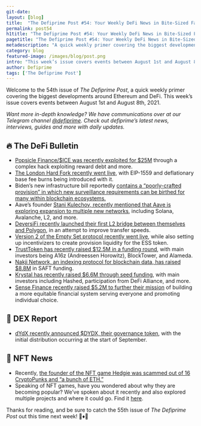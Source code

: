 ```yaml
---
git-date:
layout: [blog]
title:  "The Defiprime Post #54: Your Weekly DeFi News in Bite-Sized Fashion"
permalink: post54
h1title: "The Defiprime Post #54: Your Weekly DeFi News in Bite-Sized Fashion"
pagetitle: "The Defiprime Post #54: Your Weekly DeFi News in Bite-Sized Fashion"
metadescription: "A quick weekly primer covering the biggest developments around Ethereum and DeFi. This week’s issue covers events between August 1st and August 8th, 2021"
category: blog
featured-image: /images/blog/post.png
intro: "This week’s issue covers events between August 1st and August 8th, 2021"
author: Defiprime
tags: ['The Defiprime Post']
---
```



Welcome to the 54th issue of _The Defiprime Post_, a quick weekly primer covering the biggest developments around Ethereum and DeFi. This week’s issue covers events between August 1st and August 8th, 2021.

_Want more in-depth knowledge? We have communications over at our Telegram channel [@defiprime](https://t.me/defiprime). Check out defiprime’s latest news, interviews, guides and more with daily updates._


## 🔥 The DeFi Bulletin

* [Popsicle Finance/$ICE was recently exploited for $25M](https://twitter.com/defiprime/status/1422708265423556611) through a complex hack exploiting reward debt and more.
* [The London Hard Fork recently went live](https://decrypt.co/77746/london-hard-fork-ethereum-live), with EIP-1559 and deflationary base fee burns being introduced with it.
* Biden’s new infrastructure bill reportedly [contains a “poorly-crafted provision” in which new surveillance requirements can be birthed for many within blockchain ecosystems.](https://www.eff.org/deeplinks/2021/08/cryptocurrency-surveillance-provision-buried-infrastructure-bill-disaster-digital?s=09) 
* Aave’s founder [Stani Kulechov, recently mentioned that Aave is exploring expansion to multiple new networks](https://cryptobriefing.com/aave-is-exploring-solana-avalanche-layer-2-expansion/), including Solana, Avalanche, L2, and more.
* [DeversiFi recently launched their first L2 bridge between themselves and Polygon](https://blog.deversifi.com/deversifi-launches-first-layer-2-bridge-between-polygon-for-instant-transfers/), in an attempt to improve transfer speeds.
* [Version 2 of the Empty Set protocol recently went live](https://medium.com/emptysetdollar/empty-set-v2-live-migrate-now-2a6fceb55d08), while also setting up incentivizers to create provision liquidity for the ESS token.
* [TrustToken has recently raised $12.5M in a funding round](https://www.coindesk.com/a16z-blocktower-alameda-back-12-5m-round-for-trusttoken), with main investors being A16z (Andreessen Horowitz), BlockTower, and Alameda.
* [Nakji Network, an indexing protocol for blockchain data, has raised $8.8M](https://www.theblockcrypto.com/post/113780/indexing-protocol-nakji-network-blockchain-data-saft-funding) in SAFT funding.
* [Krystal has recently raised $6.6M through seed funding](https://www.theblockcrypto.com/post/113483/defi-platform-krystal-crypto-seed-funding), with main investors including Hashed, participation from DeFi Alliance, and more.
* [Sense Finance recently raised $5.2M to further their mission](https://medium.com/sensefinance/sense-finance-raises-5-2m-to-add-a-new-dimension-to-defi-bbccb508d271) of building a more equitable financial system serving everyone and promoting individual choice.

## 💱 DEX Report

* [dYdX recently announced $DYDX, their governance token](https://dydx.foundation/blog/en/introducing-dydx-token), with the initial distribution occurring at the start of September. 


## 💎 NFT News

* Recently, [the founder of the NFT game Hedgie was scammed out of 16 CryptoPunks and “a bunch of ETH.”](https://decrypt.co/77404/founder-of-nft-game-loses-16-cryptopunks-and-bunch-of-eth-to-scammer)
* Speaking of NFT games, have you wondered about why they are becoming popular? We’ve spoken about it recently and also explored multiple projects and where it could go. Find it [here](https://defiprime.com/nft-gaming-explained).

Thanks for reading, and be sure to catch the 55th issue of _The Defiprime Post_ out this time next week! 👋♦️👋
